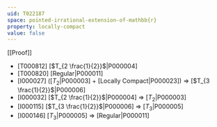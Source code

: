 ```yaml
---
uid: T022187
space: pointed-irrational-extension-of-mathbb{r}
property: locally-compact
value: false
---
```

[[Proof]]

* [T000812] [$T_{2 \frac{1}{2}}$|P000004]
* [T000820] [Regular|P000011]
* [I000027] ([$T_2$|P000003] + [Locally Compact|P000023]) => [$T_{3 \frac{1}{2}}$|P000006]
* [I000032] [$T_{2 \frac{1}{2}}$|P000004] => [$T_2$|P000003]
* [I000115] [$T_{3 \frac{1}{2}}$|P000006] => [$T_3$|P000005]
* [I000146] [$T_3$|P000005] => [Regular|P000011]

